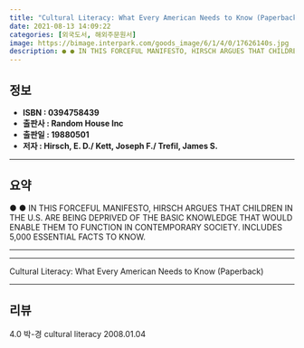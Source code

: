 ```yaml
---
title: "Cultural Literacy: What Every American Needs to Know (Paperback)"
date: 2021-08-13 14:09:22
categories: [외국도서, 해외주문원서]
image: https://bimage.interpark.com/goods_image/6/1/4/0/17626140s.jpg
description: ● ● IN THIS FORCEFUL MANIFESTO, HIRSCH ARGUES THAT CHILDREN IN THE U.S. ARE BEING DEPRIVED OF THE BASIC KNOWLEDGE THAT WOULD ENABLE THEM TO FUNCTION IN CONTEM
---
```


## **정보**

- **ISBN : 0394758439**
- **출판사 : Random House Inc**
- **출판일 : 19880501**
- **저자 : Hirsch, E. D./ Kett, Joseph F./ Trefil, James S.**

------



## **요약**

●  ●  IN THIS FORCEFUL MANIFESTO, HIRSCH ARGUES THAT CHILDREN IN THE U.S. ARE BEING DEPRIVED OF THE BASIC KNOWLEDGE THAT WOULD ENABLE THEM TO FUNCTION IN CONTEMPORARY SOCIETY. INCLUDES 5,000 ESSENTIAL FACTS TO KNOW.

------



------


Cultural Literacy: What Every American Needs to Know (Paperback) 

------


## **리뷰** 

4.0 박-경 cultural literacy 2008.01.04 <br/>